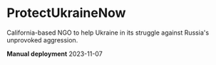 # ProtectUkraineNow
California-based NGO to help Ukraine in its struggle against Russia's unprovoked aggression.

**Manual deployment**
2023-11-07
